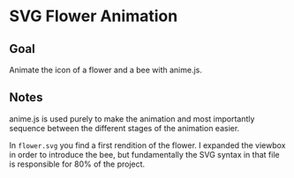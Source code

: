 # SVG Flower Animation

<!-- ## [Live Demo]() -->

## Goal

Animate the icon of a flower and a bee with anime.js.

## Notes

anime.js is used purely to make the animation and most importantly sequence between the different stages of the animation easier.

In `flower.svg` you find a first rendition of the flower. I expanded the viewbox in order to introduce the bee, but fundamentally the SVG syntax in that file is responsible for 80% of the project.
